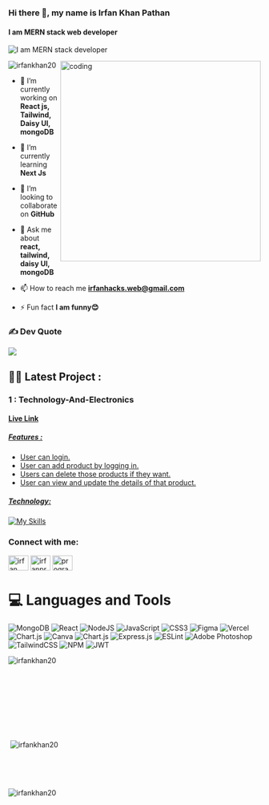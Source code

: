 
### Hi there 👋, my name is Irfan Khan Pathan
#### I am MERN stack web developer
![I am MERN stack developer](https://i.ibb.co/Csfzhh5/Untitled-design-page-0001.jpg)

<img align="right" alt="coding" width="400" src="https://media.tenor.com/GfSX-u7VGM4AAAAC/coding.gif">

<p align="left"> <img src="https://komarev.com/ghpvc/?username=irfankhan20&label=Profile%20views&color=0e75b6&style=flat" alt="irfankhan20" /> </p>

- 🔭 I’m currently working on **React js, Tailwind, Daisy UI, mongoDB**

- 🌱 I’m currently learning **Next Js**

- 👯 I’m looking to collaborate on **GitHub**

- 💬 Ask me about **react, tailwind, daisy UI, mongoDB**

- 📫 How to reach me **irfanhacks.web@gmail.com**

- ⚡ Fun fact **I am funny😊**

  

### ✍️ Dev Quote
![](https://quotes-github-readme.vercel.app/api?type=horizontal&theme=tokyonight)


<h2 align="left">🤷‍♂️ Latest Project :</h2>

  <h3> 1 : Technology-And-Electronics</h3>
  
  <h4><a href="https://technology-and-electroni-de164.web.app">Live Link</h4>
    
  <h5>Features : </h5>
  
  -  User can login.
  -  User can add product by logging in.
  -  Users can delete those products if they want.
  -  User can view and update the details of that product.

 <h5>Technology:</h5>
 
 [![My Skills](https://skillicons.dev/icons?i=js,html,css,tailwind,react,nodejs,express,firebase,mongodb)](https://skillicons.dev)



<h3 align="left">Connect with me:</h3>
<p align="left">
  <a href="https://linkedin.com/in/irfan khan pathan" target="blank"><img align="center" src="https://raw.githubusercontent.com/rahuldkjain/github-profile-readme-generator/master/src/images/icons/Social/linked-in-alt.svg" alt="irfan khan pathan" height="30" width="40" /></a>
<a href="https://instagram.com/irfanproggramer" target="blank"><img align="center" src="https://raw.githubusercontent.com/rahuldkjain/github-profile-readme-generator/master/src/images/icons/Social/instagram.svg" alt="irfanproggramer" height="30" width="40" /></a>
<a href="https://www.youtube.com/c/programming hacks" target="blank"><img align="center" src="https://raw.githubusercontent.com/rahuldkjain/github-profile-readme-generator/master/src/images/icons/Social/youtube.svg" alt="programming hacks" height="30" width="40" /></a>
</p>

# 💻 Languages and Tools
![MongoDB](https://img.shields.io/badge/MongoDB-%234ea94b.svg?style=for-the-badge&logo=mongodb&logoColor=white) ![React](https://img.shields.io/badge/react-%2320232a.svg?style=for-the-badge&logo=react&logoColor=%2361DAFB) ![NodeJS](https://img.shields.io/badge/node.js-6DA55F?style=for-the-badge&logo=node.js&logoColor=white) ![JavaScript](https://img.shields.io/badge/javascript-%23323330.svg?style=for-the-badge&logo=javascript&logoColor=%23F7DF1E) ![CSS3](https://img.shields.io/badge/css3-%231572B6.svg?style=for-the-badge&logo=css3&logoColor=white) 	![Figma](https://img.shields.io/badge/figma-%23F24E1E.svg?style=for-the-badge&logo=figma&logoColor=white) ![Vercel](https://img.shields.io/badge/vercel-%23000000.svg?style=for-the-badge&logo=vercel&logoColor=white) ![Chart.js](https://img.shields.io/badge/chart.js-F5788D.svg?style=for-the-badge&logo=chart.js&logoColor=white) ![Canva](https://img.shields.io/badge/Canva-%2300C4CC.svg?style=for-the-badge&logo=Canva&logoColor=white) ![Chart.js](https://img.shields.io/badge/chart.js-F5788D.svg?style=for-the-badge&logo=chart.js&logoColor=white) ![Express.js](https://img.shields.io/badge/express.js-%23404d59.svg?style=for-the-badge&logo=express&logoColor=%2361DAFB) ![ESLint](https://img.shields.io/badge/ESLint-4B3263?style=for-the-badge&logo=eslint&logoColor=white) ![Adobe Photoshop](https://img.shields.io/badge/adobephotoshop-%2331A8FF.svg?style=for-the-badge&logo=adobephotoshop&logoColor=white) ![TailwindCSS](https://img.shields.io/badge/tailwindcss-%2338B2AC.svg?style=for-the-badge&logo=tailwind-css&logoColor=white) ![NPM](https://img.shields.io/badge/NPM-%23000000.svg?style=for-the-badge&logo=npm&logoColor=white) ![JWT](https://img.shields.io/badge/JWT-black?style=for-the-badge&logo=JSON%20web%20tokens)

<p><img align="left" src="https://github-readme-stats.vercel.app/api/top-langs?username=irfankhan20&show_icons=true&locale=en&layout=compact" alt="irfankhan20" /></p> <br/> <br/> <br/> <br/> <br/> <br/> <br/> <br/> <br/> 

<p>&nbsp;<img align="center" src="https://github-readme-stats.vercel.app/api?username=irfankhan20&show_icons=true&locale=en" alt="irfankhan20" /></p> <br/> <br/> <br/> 

<p><img align="center" src="https://github-readme-streak-stats.herokuapp.com/?user=irfankhan20&" alt="irfankhan20" /></p>
